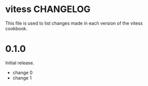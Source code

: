 # vitess CHANGELOG

This file is used to list changes made in each version of the vitess cookbook.

# 0.1.0

Initial release.

- change 0
- change 1


